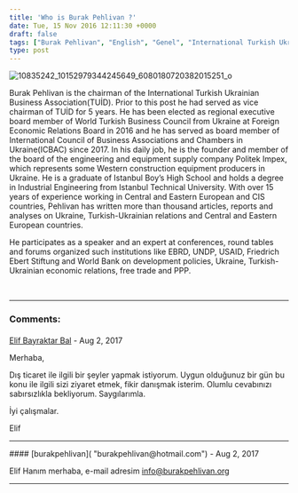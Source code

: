 ```yaml
---
title: 'Who is Burak Pehlivan ?'
date: Tue, 15 Nov 2016 12:11:30 +0000
draft: false
tags: ["Burak Pehlivan", "English", "Genel", "International Turkish Ukrainian Business Association", "TUİD", "Who is Burak Pehlivan ?"]
type: post
---
```


![10835242_10152979344245649_6080180720382015251_o](http://burakpehlivan.org/wp-content/uploads/2016/11/10835242_10152979344245649_6080180720382015251_o.jpg)




Burak Pehlivan is the chairman of the International Turkish Ukrainian Business Association(TUİD). Prior to this post he had served as vice chairman of TUİD for 5 years. He has been elected as regional executive board member of World Turkish Business Council from Ukraine at Foreign Economic Relations Board in 2016 and he has served as board member of International Council of Business Associations and Chambers in Ukraine(ICBAC) since 2017. In his daily job, he is the founder and member of the board of the engineering and equipment supply company Politek Impex, which represents some Western construction equipment producers in Ukraine. He is a graduate of Istanbul Boy’s High School and holds a degree in Industrial Engineering from Istanbul Technical University. With over 15 years of experience working in Central and Eastern European and CIS countries, Pehlivan has written more than thousand articles, reports and analyses on Ukraine, Turkish-Ukrainian relations and Central and Eastern European countries.


He participates as a speaker and an expert at conferences, round tables and forums organized such institutions like EBRD, UNDP, USAID, Friedrich Ebert Stiftung and World Bank on development policies, Ukraine, Turkish-Ukrainian economic relations, free trade and PPP.



 


---
### Comments:
#### 
[Elif Bayraktar Bal]( "elifbayraktarbal@gmail.com") - <time datetime="2017-08-01 18:14:32">Aug 2, 2017</time>

Merhaba,



Dış ticaret ile ilgili bir şeyler yapmak istiyorum. Uygun olduğunuz bir gün bu konu ile ilgili sizi ziyaret etmek, fikir danışmak isterim. Olumlu cevabınızı sabırsızlıkla bekliyorum. Saygılarımla.



İyi çalışmalar.



Elif
<hr />
#### 
[burakpehlivan]( "burakpehlivan@hotmail.com") - <time datetime="2017-08-08 23:14:38">Aug 2, 2017</time>

Elif Hanım merhaba, e-mail adresim info@burakpehlivan.org
<hr />
